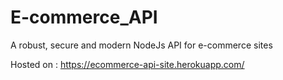 # E-commerce_API
A robust, secure and modern NodeJs API for e-commerce sites

Hosted on : https://ecommerce-api-site.herokuapp.com/
